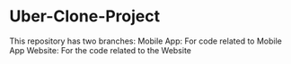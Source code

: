 # Uber-Clone-Project
This repository has two branches:
Mobile App: For code related to Mobile App
Website: For the code related to the Website
